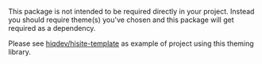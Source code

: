 This package is not intended to be required directly in your project.
Instead you should require theme(s) you've chosen and this package
will get required as a dependency.

Please see [hiqdev/hisite-template] as example of project using this theming
library.

[hiqdev/hisite-template]: https://github.com/hiqdev/hisite-template
